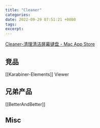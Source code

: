 ```yaml
---
title: "Cleaner"
categories:
date: 2022-09-29 07:51:21 +0800
tags:
excerpt:
---
```


[Cleaner-清理清洁屏幕键盘 - Mac App Store](https://apps.apple.com/cn/app/id1597938160?mt=12)

## 竞品

[[Karabiner-Elements]] Viewer

## 兄弟产品

[[BetterAndBetter]]


## Misc


